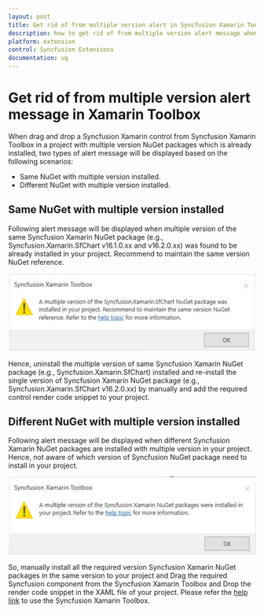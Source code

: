 ```yaml
---
layout: post
title: Get rid of from multiple version alert in Syncfusion Xamarin Toolbox
description: how to get rid of from multiple version alert message when drag and drop a Syncfusion Xamarin component from Syncfusion Xamarin Toolbox?
platform: extension
control: Syncfusion Extensions
documentation: ug
---
```


# Get rid of from multiple version alert message in Xamarin Toolbox

When drag and drop a Syncfusion Xamarin control from Syncfusion Xamarin Toolbox in a project with multiple version NuGet packages which is already installed, two types of alert message will be displayed based on the following  scenarios:

* Same NuGet with multiple version installed.
* Different NuGet with multiple version installed.

## Same NuGet with multiple version installed

Following alert message will be displayed when multiple version of the same Syncfusion Xamarin NuGet package (e.g.,  Syncfusion.Xamarin.SfChart v16.1.0.xx and v16.2.0.xx) was found to be already installed in your project. Recommend to maintain the same version NuGet reference.

![Syncfusion Xamarin toolbox alert message when multiple version of the same Syncfusion Xamarin NuGet package already installed in the project](Alert-message-in-Syncfusion-Xamarin-Toolbox_images\Same-NuGet-Multiple-Version-Installed.jpg)

Hence, uninstall the multiple version of same Syncfusion Xamarin NuGet package (e.g.,  Syncfusion.Xamarin.SfChart) installed and re-install the single version of Syncfusion Xamarin NuGet package (e.g., Syncfusion.Xamarin.SfChart v16.2.0.xx) by manually and add the required control render code snippet to your project.

## Different NuGet with multiple version installed

Following alert message will be displayed when different Syncfusion Xamarin NuGet packages are installed with multiple version in your project. Hence, not aware of which version of Syncfusion NuGet package need to install in your project.

![Syncfusion Xamarin toolbox alert message when different Syncfusion Xamarin NuGet packages are installed with multiple version in the project](Alert-message-in-Syncfusion-Xamarin-Toolbox_images\Diferent-NuGet-Multiple-Version-Installed.jpg)

So, manually install all the required version Syncfusion Xamarin NuGet packages in the same version to your project and Drag the required Syncfusion component from the Syncfusion Xamarin Toolbox and Drop the render code snippet in the XAML file of your project. Please refer the [help link](https://help.syncfusion.com/extension/xamarin-extension/toolbox) to use the Syncfusion Xamarin Toolbox.




